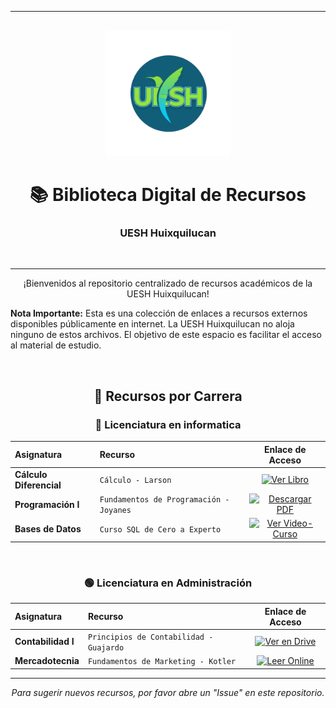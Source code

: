 <div align="center">

---
<br>

<img src="https://github.com/Guttic/bibloteca-digital-uesh-huixquilucan/blob/main/logo-uesh.png?raw=true" alt="Logo UESH Huixquilucan" width="200">
<h1>📚 Biblioteca Digital de Recursos</h1>
<h3>UESH Huixquilucan</h3>

<br>

---

</div>

<p align="center">
  ¡Bienvenidos al repositorio centralizado de recursos académicos de la UESH Huixquilucan!
</p>

**Nota Importante:** Esta es una colección de enlaces a recursos externos disponibles públicamente en internet. La UESH Huixquilucan no aloja ninguno de estos archivos. El objetivo de este espacio es facilitar el acceso al material de estudio.

<br>

<div align="center">

## 📖 Recursos por Carrera

### 🔵 Licenciatura en informatica

| Asignatura | Recurso | Enlace de Acceso |
| :--- | :--- | :---: |
| **Cálculo Diferencial** | `Cálculo - Larson` | [![Ver Libro](https://img.shields.io/badge/Leer-Online-blue?style=for-the-badge&logo=read-the-docs)](ENLACE_AL_RECURSO_1) |
| **Programación I** | `Fundamentos de Programación - Joyanes` | [![Descargar PDF](https://img.shields.io/badge/Descargar-PDF-red?style=for-the-badge&logo=adobeacrobatreader)](ENLACE_AL_RECURSO_2) |
| **Bases de Datos** | `Curso SQL de Cero a Experto` | [![Ver Video-Curso](https://img.shields.io/badge/Ver_en-YouTube-FF0000?style=for-the-badge&logo=youtube)](ENLACE_AL_RECURSO_3) |

<br>

### 🟢 Licenciatura en Administración

| Asignatura | Recurso | Enlace de Acceso |
| :--- | :--- | :---: |
| **Contabilidad I** | `Principios de Contabilidad - Guajardo` | [![Ver en Drive](https://img.shields.io/badge/Ver_en-Drive-green?style=for-the-badge&logo=googledrive)](ENLACE_AL_RECURSO_4) |
| **Mercadotecnia** | `Fundamentos de Marketing - Kotler` | [![Leer Online](https://img.shields.io/badge/Leer-Online-blue?style=for-the-badge&logo=read-the-docs)](ENLACE_AL_RECURSO_5) |

</div>

---
<p align="center">
  <em>Para sugerir nuevos recursos, por favor abre un "Issue" en este repositorio.</em>
</p>
